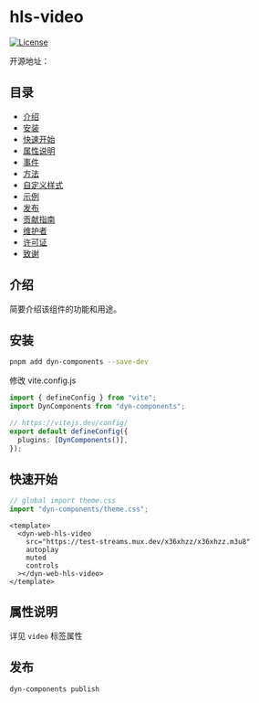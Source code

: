 # hls-video

[![License](https://img.shields.io/badge/license-MIT-blue.svg)](LICENSE)

开源地址：

## 目录

- [介绍](#介绍)
- [安装](#安装)
- [快速开始](#快速开始)
- [属性说明](#属性说明)
- [事件](#事件)
- [方法](#方法)
- [自定义样式](#自定义样式)
- [示例](#示例)
- [发布](#发布)
- [贡献指南](#贡献指南)
- [维护者](#维护者)
- [许可证](#许可证)
- [致谢](#致谢)

## 介绍

简要介绍该组件的功能和用途。

## 安装

```bash
pnpm add dyn-components --save-dev
```

修改 vite.config.js

```ts
import { defineConfig } from "vite";
import DynComponents from "dyn-components";

// https://vitejs.dev/config/
export default defineConfig({
  plugins: [DynComponents()],
});
```

## 快速开始

```ts
// global import theme.css
import "dyn-components/theme.css";
```

```vue
<template>
  <dyn-web-hls-video
    src="https://test-streams.mux.dev/x36xhzz/x36xhzz.m3u8"
    autoplay
    muted
    controls
  ></dyn-web-hls-video>
</template>
```

## 属性说明

详见 `video` 标签属性

## 发布

```bash
dyn-components publish
```

